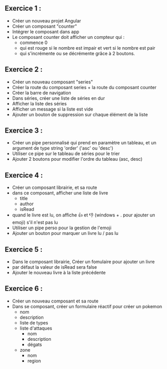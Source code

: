 ## Exercice 1 :

- Créer un nouveau projet Angular
- Créer un composant "counter"
- Intégrer le composant dans app
- Le composant counter doit afficher un compteur qui :
    - commence 0
    - qui est rouge si le nombre est impair et vert si le nombre est pair
    - qui s'incrémente ou se décrémente grâce à 2 boutons.

## Exercice 2 :

- Créer un nouveau composant "series"
- Créer la route du composant series + la route du composant counter
- Créer la barre de navigation
- Dans séries, créer une liste de séries en dur
- Afficher la liste des séries
- Afficher un message si la liste est vide
- Ajouter un bouton de suppression sur chaque élément de la liste

## Exercice 3 :

- Créer un pipe personnalisé qui prend en paramètre un tableau, et un argument de type string 'order' ('asc' ou 'desc')
- Utiliser ce pipe sur le tableau de séries pour le trier
- Ajouter 2 boutons pour modifier l'ordre du tableau (asc, desc)

## Exercice 4 :

- Créer un composant librairie, et sa route
- dans ce composant, afficher une liste de livre
    - title
    - author
    - isRead
- quand le livre est lu, on affiche 👍 et 👎 (windows + . pour ajouter un emoji) s'il n'est pas lu
- Utiliser un pipe perso pour la gestion de l'emoji
- Ajouter un bouton pour marquer un livre lu / pas lu

## Exercice 5 :

- Dans le composant librairie, Créer un fomulaire pour ajouter un livre
- par défaut la valeur de isRead sera false
- Ajouter le nouveau livre à la liste précédente

## Exercice 6 :

- Créer un nouveau composant et sa route
- Dans se composant, créer un formulaire réactif pour créer un pokemon
    - nom
    - description
    - liste de types
    - liste d'attaques
        - nom
        - description
        - dégats
    - zone
        - nom
        - region